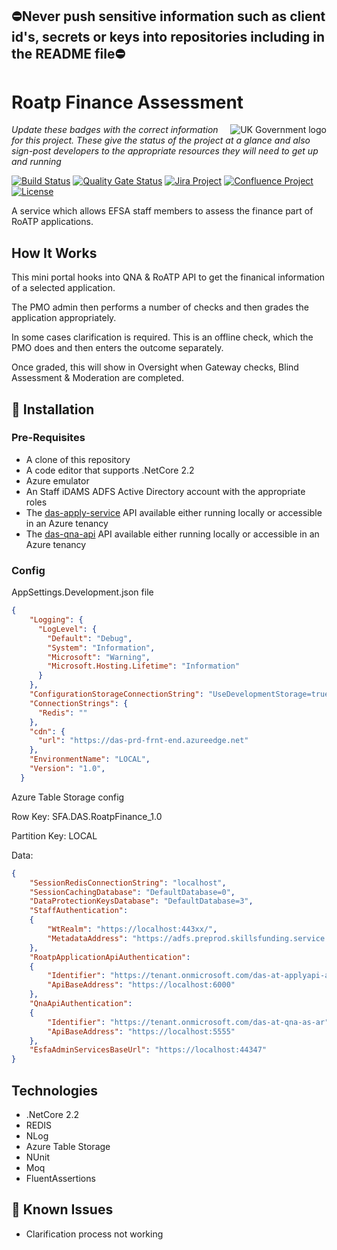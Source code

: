 ## ⛔Never push sensitive information such as client id's, secrets or keys into repositories including in the README file⛔

# Roatp Finance Assessment

<img src="https://avatars.githubusercontent.com/u/9841374?s=200&v=4" align="right" alt="UK Government logo">

_Update these badges with the correct information for this project. These give the status of the project at a glance and also sign-post developers to the appropriate resources they will need to get up and running_

[![Build Status](https://dev.azure.com/sfa-gov-uk/Digital%20Apprenticeship%20Service/_apis/build/status/_projectname_?branchName=master)](https://dev.azure.com/sfa-gov-uk/Digital%20Apprenticeship%20Service/_build/latest?definitionId=_projectid_&branchName=master)
[![Quality Gate Status](https://sonarcloud.io/api/project_badges/measure?project=_projectId_&metric=alert_status)](https://sonarcloud.io/dashboard?id=_projectId_)
[![Jira Project](https://img.shields.io/badge/Jira-Project-blue)](https://skillsfundingagency.atlassian.net/secure/RapidBoard.jspa?rapidView=453&projectKey=APR)
[![Confluence Project](https://img.shields.io/badge/Confluence-Project-blue)](https://skillsfundingagency.atlassian.net/wiki/spaces/NDL/pages/304644526)
[![License](https://img.shields.io/badge/license-MIT-lightgrey.svg?longCache=true&style=flat-square)](https://en.wikipedia.org/wiki/MIT_License)

A service which allows EFSA staff members to assess the finance part of RoATP applications.

## How It Works

This mini portal hooks into QNA & RoATP API to get the finanical information of a selected application.

The PMO admin then performs a number of checks and then grades the application appropriately.

In some cases clarification is required. This is an offline check, which the PMO does and then enters the outcome separately.

Once graded, this will show in Oversight when Gateway checks, Blind Assessment & Moderation are completed.

## 🚀 Installation

### Pre-Requisites

* A clone of this repository
* A code editor that supports .NetCore 2.2
* Azure emulator
* An Staff iDAMS ADFS Active Directory account with the appropriate roles
* The [das-apply-service](https://github.com/SkillsFundingAgency/das-apply-service) API available either running locally or accessible in an Azure tenancy    
* The [das-qna-api](https://github.com/SkillsFundingAgency/das-qna-api) API available either running locally or accessible in an Azure tenancy

### Config

AppSettings.Development.json file
```json
{
    "Logging": {
      "LogLevel": {
        "Default": "Debug",
        "System": "Information",
        "Microsoft": "Warning",
        "Microsoft.Hosting.Lifetime": "Information"
      }
    },
    "ConfigurationStorageConnectionString": "UseDevelopmentStorage=true;",
    "ConnectionStrings": {
      "Redis": ""
    },
    "cdn": {
      "url": "https://das-prd-frnt-end.azureedge.net"
    },
    "EnvironmentName": "LOCAL",
    "Version": "1.0",
  }  
```

Azure Table Storage config

Row Key: SFA.DAS.RoatpFinance_1.0

Partition Key: LOCAL

Data:

```json
{
    "SessionRedisConnectionString": "localhost",
    "SessionCachingDatabase": "DefaultDatabase=0",
    "DataProtectionKeysDatabase": "DefaultDatabase=3",
    "StaffAuthentication":
    {
        "WtRealm": "https://localhost:443xx/",
        "MetadataAddress": "https://adfs.preprod.skillsfunding.service.gov.uk/FederationMetadata/2007-06/FederationMetadata.xml"
    },
    "RoatpApplicationApiAuthentication":
    {
        "Identifier": "https://tenant.onmicrosoft.com/das-at-applyapi-as-ar",
        "ApiBaseAddress": "https://localhost:6000"
    },
    "QnaApiAuthentication":
    {
        "Identifier": "https://tenant.onmicrosoft.com/das-at-qna-as-ar",
        "ApiBaseAddress": "https://localhost:5555"
    },
    "EsfaAdminServicesBaseUrl": "https://localhost:44347"
}
```

## Technologies

* .NetCore 2.2
* REDIS
* NLog
* Azure Table Storage
* NUnit
* Moq
* FluentAssertions


## 🐛 Known Issues
* Clarification process not working
